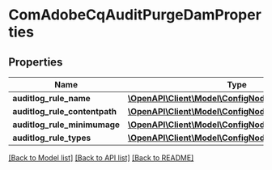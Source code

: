 # ComAdobeCqAuditPurgeDamProperties

## Properties
Name | Type | Description | Notes
------------ | ------------- | ------------- | -------------
**auditlog_rule_name** | [**\OpenAPI\Client\Model\ConfigNodePropertyString**](ConfigNodePropertyString.md) |  | [optional] 
**auditlog_rule_contentpath** | [**\OpenAPI\Client\Model\ConfigNodePropertyString**](ConfigNodePropertyString.md) |  | [optional] 
**auditlog_rule_minimumage** | [**\OpenAPI\Client\Model\ConfigNodePropertyInteger**](ConfigNodePropertyInteger.md) |  | [optional] 
**auditlog_rule_types** | [**\OpenAPI\Client\Model\ConfigNodePropertyDropDown**](ConfigNodePropertyDropDown.md) |  | [optional] 

[[Back to Model list]](../README.md#documentation-for-models) [[Back to API list]](../README.md#documentation-for-api-endpoints) [[Back to README]](../README.md)


